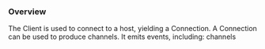 ### Overview

The Client is used to connect to a host, yielding a Connection. 
A Connection can be used to produce channels. 
It emits events, including: channels
